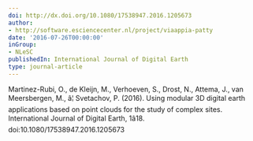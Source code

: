 ```yaml
---
doi: http://dx.doi.org/10.1080/17538947.2016.1205673
author:
- http://software.esciencecenter.nl/project/viaappia-patty
date: '2016-07-26T00:00:00'
inGroup:
- NLeSC
publishedIn: International Journal of Digital Earth
type: journal-article
---
```

Martinez-Rubi, O., de Kleijn, M., Verhoeven, S., Drost, N., Attema, J., van Meersbergen, M., â¦ Svetachov, P. (2016). Using modular 3D digital earth applications based on point clouds for the study of complex sites. International Journal of Digital Earth, 1â18. doi:10.1080/17538947.2016.1205673

